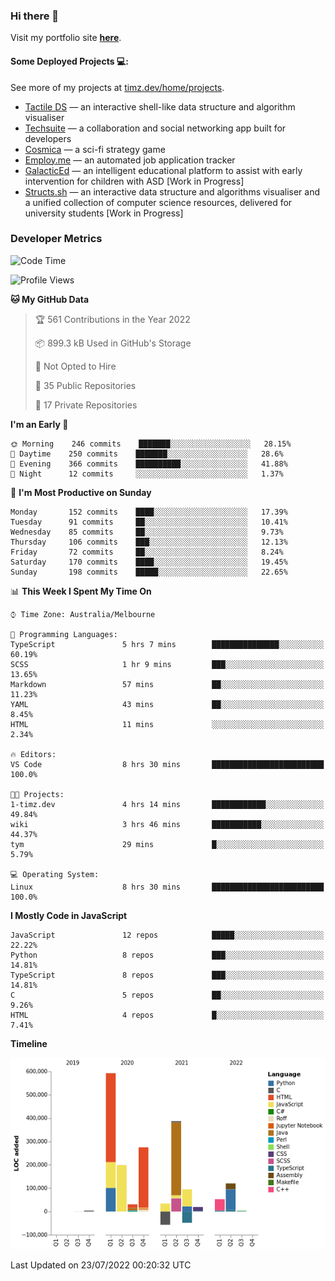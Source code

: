 ### Hi there 👋

Visit my portfolio site <strong><a href="https://timz.dev">here</a></strong>.
<!-- 
<img align="left" alt="codeSTACKr | LinkedIn" width="22px" src="https://cdn.jsdelivr.net/npm/simple-icons@v3/icons/linkedin.svg" /><a href="https://www.linkedin.com/in/timz-seng"> LinkedIn</a> -->

#### Some Deployed Projects 💻:
See more of my projects at <a href="https://timz.dev/home/projects">timz.dev/home/projects</a>.
-   <a href="https://data-structures.xyz">Tactile DS</a> &mdash; an interactive shell-like data structure and algorithm visualiser
-   <a href="https://techsuite.dev">Techsuite</a> &mdash; a collaboration and social networking app built for developers
-   <a href="https://tymotex.github.io/Cosmica/">Cosmica</a> &mdash; a sci-fi strategy game
-   <a href="https://employ-me.netlify.app/">Employ.me</a> &mdash; an automated job application tracker 
-   <a href="https://galactic-ed.xyz/">GalacticEd</a> &mdash; an intelligent educational platform to assist with early intervention for children with ASD [Work in Progress]
-   <a href="https://structs.netlify.app/">Structs.sh</a> &mdash; an interactive data structure and algorithms visualiser and a unified collection of computer science resources, delivered for university students [Work in Progress]

### Developer Metrics

<!--START_SECTION:waka-->
![Code Time](http://img.shields.io/badge/Code%20Time-900%20hrs%209%20mins-blue)

![Profile Views](http://img.shields.io/badge/Profile%20Views-0-blue)

**🐱 My GitHub Data** 

> 🏆 561 Contributions in the Year 2022
 > 
> 📦 899.3 kB Used in GitHub's Storage 
 > 
> 🚫 Not Opted to Hire
 > 
> 📜 35 Public Repositories 
 > 
> 🔑 17 Private Repositories  
 > 
**I'm an Early 🐤** 

```text
🌞 Morning    246 commits    ███████░░░░░░░░░░░░░░░░░░   28.15% 
🌆 Daytime    250 commits    ███████░░░░░░░░░░░░░░░░░░   28.6% 
🌃 Evening    366 commits    ██████████░░░░░░░░░░░░░░░   41.88% 
🌙 Night      12 commits     ░░░░░░░░░░░░░░░░░░░░░░░░░   1.37%

```
📅 **I'm Most Productive on Sunday** 

```text
Monday       152 commits    ████░░░░░░░░░░░░░░░░░░░░░   17.39% 
Tuesday      91 commits     ██░░░░░░░░░░░░░░░░░░░░░░░   10.41% 
Wednesday    85 commits     ██░░░░░░░░░░░░░░░░░░░░░░░   9.73% 
Thursday     106 commits    ███░░░░░░░░░░░░░░░░░░░░░░   12.13% 
Friday       72 commits     ██░░░░░░░░░░░░░░░░░░░░░░░   8.24% 
Saturday     170 commits    ████░░░░░░░░░░░░░░░░░░░░░   19.45% 
Sunday       198 commits    █████░░░░░░░░░░░░░░░░░░░░   22.65%

```


📊 **This Week I Spent My Time On** 

```text
⌚︎ Time Zone: Australia/Melbourne

💬 Programming Languages: 
TypeScript               5 hrs 7 mins        ███████████████░░░░░░░░░░   60.19% 
SCSS                     1 hr 9 mins         ███░░░░░░░░░░░░░░░░░░░░░░   13.65% 
Markdown                 57 mins             ██░░░░░░░░░░░░░░░░░░░░░░░   11.23% 
YAML                     43 mins             ██░░░░░░░░░░░░░░░░░░░░░░░   8.45% 
HTML                     11 mins             ░░░░░░░░░░░░░░░░░░░░░░░░░   2.34%

🔥 Editors: 
VS Code                  8 hrs 30 mins       █████████████████████████   100.0%

🐱‍💻 Projects: 
1-timz.dev               4 hrs 14 mins       ████████████░░░░░░░░░░░░░   49.84% 
wiki                     3 hrs 46 mins       ███████████░░░░░░░░░░░░░░   44.37% 
tym                      29 mins             █░░░░░░░░░░░░░░░░░░░░░░░░   5.79%

💻 Operating System: 
Linux                    8 hrs 30 mins       █████████████████████████   100.0%

```

**I Mostly Code in JavaScript** 

```text
JavaScript               12 repos            █████░░░░░░░░░░░░░░░░░░░░   22.22% 
Python                   8 repos             ███░░░░░░░░░░░░░░░░░░░░░░   14.81% 
TypeScript               8 repos             ███░░░░░░░░░░░░░░░░░░░░░░   14.81% 
C                        5 repos             ██░░░░░░░░░░░░░░░░░░░░░░░   9.26% 
HTML                     4 repos             █░░░░░░░░░░░░░░░░░░░░░░░░   7.41%

```


**Timeline**

![Chart not found](https://raw.githubusercontent.com/Tymotex/Tymotex/master/charts/bar_graph.png) 


 Last Updated on 23/07/2022 00:20:32 UTC
<!--END_SECTION:waka-->
